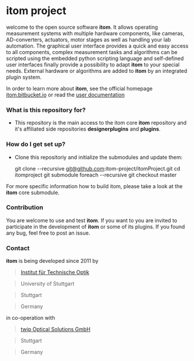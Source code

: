 # itom project #

welcome to the open source software **itom**. It allows operating measurement systems with multiple hardware components, like cameras, AD-converters, actuators, motor stages as well as handling your lab automation. The graphical user interface provides a quick and easy access to all components, complex measurement tasks and algorithms can be scripted using the embedded python scripting language and self-defined user interfaces finally provide a possibility to adapt **itom** to your special needs. External hardware or algorithms are added to **itom** by an integrated plugin system.

In order to learn more about **itom**, see the official homepage [itom.bitbucket.io](http://itom.bitbucket.io) or read the [user documentation](http://itom.bitbucket.io/latest/docs/)

### What is this repository for? ###

* This repository is the main access to the itom core **itom** repository and it's affiliated side repositories **designerplugins** and **plugins**.


### How do I get set up? ###

* Clone this repositoriy and initialize the submodules and update them:

    git clone --recursive git@github.com:itom-project/itomProject.git
    cd itomproject
    git submodule foreach --recursive git checkout master


For more specific information how to build itom, please take a look at the **itom** core submodule.


### Contribution ###

You are welcome to use and test **itom**. If you want to you are invited to participate in the development of **itom** or some of its plugins. If you found any bug, feel free to post an issue.

### Contact ###

**itom** is being developed since 2011 by

> [Institut für Technische Optik](http://www.uni-stuttgart.de/ito)

> University of Stuttgart

> Stuttgart

> Germany

in co-operation with 
> [twip Optical Solutions GmbH](http://www.twip-os.com)

> Stuttgart

> Germany
